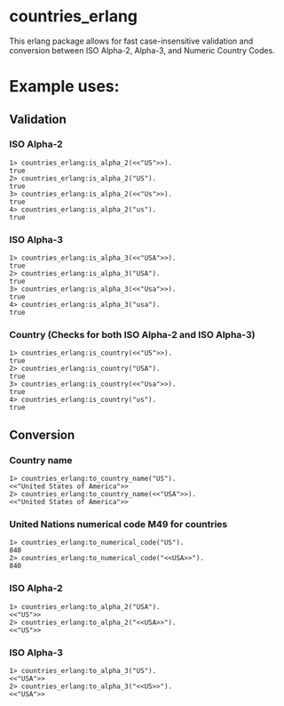 # countries_erlang
This erlang package allows for fast case-insensitive validation and conversion between ISO Alpha-2, Alpha-3, and Numeric Country Codes. 

# Example uses:
## Validation
### ISO Alpha-2
```
1> countries_erlang:is_alpha_2(<<"US">>).
true
2> countries_erlang:is_alpha_2("US").
true
3> countries_erlang:is_alpha_2(<<"Us">>).
true
4> countries_erlang:is_alpha_2("us").
true
```
### ISO Alpha-3
```
1> countries_erlang:is_alpha_3(<<"USA">>).
true
2> countries_erlang:is_alpha_3("USA").
true
3> countries_erlang:is_alpha_3(<<"Usa">>).
true
4> countries_erlang:is_alpha_3("usa").
true
```
### Country (Checks for both ISO Alpha-2 and ISO Alpha-3)
```
1> countries_erlang:is_country(<<"US">>).
true
2> countries_erlang:is_country("USA").
true
3> countries_erlang:is_country(<<"Usa">>).
true
4> countries_erlang:is_country("us").
true
```
## Conversion
### Country name
```
1> countries_erlang:to_country_name("US").
<<"United States of America">>
2> countries_erlang:to_country_name(<<"USA">>).
<<"United States of America">>
```
### United Nations numerical code M49 for countries
```
1> countries_erlang:to_numerical_code("US").
840
2> countries_erlang:to_numerical_code("<<USA>>").
840
```
### ISO Alpha-2
```
1> countries_erlang:to_alpha_2("USA").
<<"US">>
2> countries_erlang:to_alpha_2("<<USA>>").
<<"US">>
```
### ISO Alpha-3
```
1> countries_erlang:to_alpha_3("US").
<<"USA">>
2> countries_erlang:to_alpha_3("<<US>>").
<<"USA">>
```
